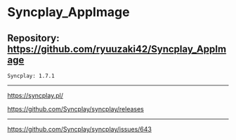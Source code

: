 
# Syncplay_AppImage

## Repository: https://github.com/ryuuzaki42/Syncplay_AppImage
    Syncplay: 1.7.1

---
https://syncplay.pl/

https://github.com/Syncplay/syncplay/releases

---
https://github.com/Syncplay/syncplay/issues/643
